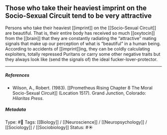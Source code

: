 ## Those who take their heaviest imprint on the Socio-Sexual Circuit tend to be very attractive  # 

Persons who take their heaviest [[imprint]] on the [[Socio-Sexual Circuit]] are beautiful. That is, their entire body has received so much [[oxytocin]] from the [[brain]] that they are constantly radiating the “attractive” mating signals that make up our perception of what is “beautiful” in a human being. According to accidents of [[imprint]]ing, they can be coldly calculating exploiters, totally repressed Puritans or carry some other negative traits but they always look like (send the signals of) the ideal fucker-lover-protector.

___

##### References

- Wilson, A., Robert. (1983). [[Prometheus Rising Chapter 8 The Moral Socio-Sexual Circuit]] (Location 1517). Grand Junction, Colorado: _Hilaritas Press_.

##### Metadata

Type: #🔴 
Tags: [[Biology]] / [[Neuroscience]] / [[Neuropsychology]] / [[Sociology]] / [[Sociobiology]]
Status: #☀️ 